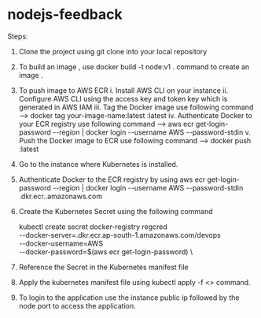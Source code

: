# nodejs-feedback
Steps:

1. Clone the project using git clone into your local repository
2. To build an image , use docker build -t node:v1 . command to create an image .
3. To push image to AWS ECR
    i. Install AWS CLI on your instance
    ii. Configure AWS CLI using the access key and token key which is generated in AWS IAM
    iii.  Tag the Docker image use following command -->
         docker tag your-image-name:latest <your-ecr-repository-uri>:latest
    iv. Authenticate Docker to your ECR registry use following command -->
         aws ecr get-login-password --region <your-region> | docker login --username AWS --password-stdin <your-ecr-repository-uri>
     v. Push the Docker image to ECR use following command -->
         docker push <your-ecr-repository-uri>:latest

4. Go to the instance where Kubernetes is installed.
5. Authenticate Docker to the ECR registry by using
    aws ecr get-login-password --region <your-region> | docker login --username AWS --password-stdin <your-account-id>.dkr.ecr.<your-region>.amazonaws.com

6. Create the Kubernetes Secret using the following command

   kubectl create secret docker-registry regcred \
  --docker-server=<aws account id>.dkr.ecr.ap-south-1.amazonaws.com/devops \
  --docker-username=AWS \
  --docker-password=$(aws ecr get-login-password) \

7. Reference the Secret in the Kubernetes manifest file

8. Apply the kubernetes manifest file using kubectl apply -f <> command.

9. To login to the application use the instance public ip followed by the node port to access the application.
    
   
 
